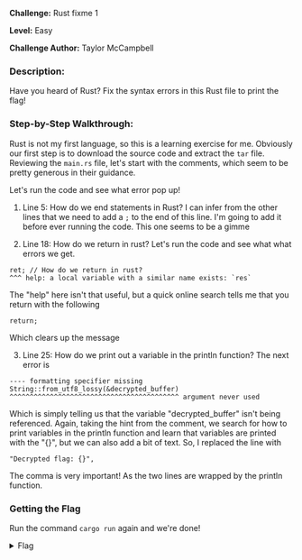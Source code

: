 **Challenge:** Rust fixme 1

**Level:** Easy

**Challenge Author:** Taylor McCampbell

### Description: 
Have you heard of Rust? Fix the syntax errors in this Rust file to print the flag!

### Step-by-Step Walkthrough:
Rust is not my first language, so this is a learning exercise for me. Obviously our first step is to download the source code and extract the `tar` file. Reviewing the `main.rs` file, let's start with the comments, which seem to be pretty generous in their guidance.

Let's run the code and see what error pop up!

1. Line 5:  How do we end statements in Rust?
I can infer from the other lines that we need to add a `;` to the end of this line. I'm going to add it before ever running the code. This one seems to be a gimme

2. Line 18: How do we return in rust?
Let's run the code and see what what errors we get. 

```
ret; // How do we return in rust?
^^^ help: a local variable with a similar name exists: `res`
```

The "help" here isn't that useful, but a quick online search tells me that you return with the following

```return;```

Which clears up the message

3. Line 25: How do we print out a variable in the println function? 
The next error is 

```
---- formatting specifier missing
String::from_utf8_lossy(&decrypted_buffer)
^^^^^^^^^^^^^^^^^^^^^^^^^^^^^^^^^^^^^^^^^^ argument never used
```

Which is simply telling us that the variable "decrypted_buffer" isn't being referenced. Again, taking the hint from the comment, we search for how to print variables in the println function and learn that variables are printed with the "{}", but we can also add a bit of text. So, I replaced the line with

```
"Decrypted flag: {}",
```

The comma is very important! As the two lines are wrapped by the println function. 

### Getting the Flag
Run the command ```cargo run``` again and we're done!

<details><summary>Flag</summary>
    <pre>
    picoCTF{4r3_y0u_4_ru$t4c30n_n0w?}
    </pre>
   </details>